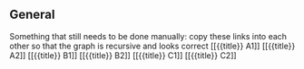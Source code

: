## General



Something that still needs to be done manually: copy these links into each other so that the graph is recursive and looks correct
[[{{title}} A1]]
[[{{title}} A2]]
[[{{title}} B1]]
[[{{title}} B2]]
[[{{title}} C1]]
[[{{title}} C2]]
